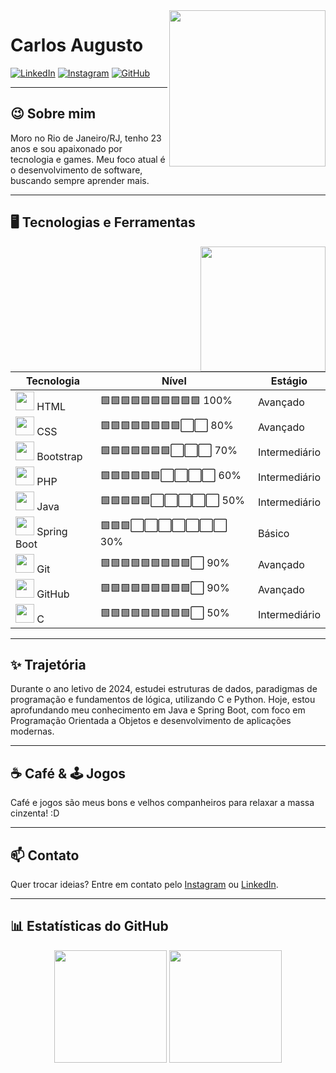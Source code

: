 <img align="right" width="250px" src="https://i.ibb.co/3pRy1X1/9fd8505e-ecf6-458c-82bc-021a5c967266.png">

# Carlos Augusto

[![LinkedIn](https://img.shields.io/badge/LinkedIn-blue?style=flat&logo=linkedin)](https://www.linkedin.com/in/carlos-augusto-da-silva-souza-43079b21a)
[![Instagram](https://img.shields.io/badge/Instagram-%23E4405F?style=flat&logo=instagram&logoColor=white)](https://www.instagram.com/carlos.a.s.souz4/)
[![GitHub](https://img.shields.io/badge/GitHub-%2312100E?style=flat&logo=github&logoColor=white)](https://github.com/C4rl0s-ia)

---

## 😉 Sobre mim

Moro no Rio de Janeiro/RJ, tenho 23 anos e sou apaixonado por tecnologia e games. Meu foco atual é o desenvolvimento de software, buscando sempre aprender mais.

---

## 🖥 Tecnologias e Ferramentas

<img align="right" width="200px" src="https://i.ibb.co/4SvjddV/9e6c2e5d-60e9-4f34-ad5b-9cb9d34318dc.png">

| Tecnologia | Nível | Estágio |
|---|---|---|
| <img src="https://cdn.jsdelivr.net/gh/devicons/devicon/icons/html5/html5-original-wordmark.svg" width="30px"/> HTML | 🟩🟩🟩🟩🟩🟩🟩🟩🟩🟩 100% | Avançado  |
| <img src="https://cdn.jsdelivr.net/gh/devicons/devicon/icons/css3/css3-original-wordmark.svg" width="30px"/> CSS | 🟩🟩🟩🟩🟩🟩🟩🟩⬜⬜ 80% | Avançado  |
| <img src="https://getbootstrap.com/docs/5.3/assets/brand/bootstrap-logo-shadow.png" width="30px"/> Bootstrap | 🟩🟩🟩🟩🟩🟩🟩⬜⬜⬜ 70% |Intermediário |
| <img src="https://www.php.net/images/logos/new-php-logo.svg" width="30px"/> PHP | 🟩🟩🟩🟩🟩🟩⬜⬜⬜⬜ 60% |Intermediário |
| <img src="https://camo.githubusercontent.com/0d4b500c99671bf83bcb747e4f25f3da28765f2bbb4cdd9733c09f9a46381aaa/68747470733a2f2f63646e2e6a7364656c6976722e6e65742f67682f64657669636f6e732f64657669636f6e2f69636f6e732f6a6176612f6a6176612d6f726967696e616c2e737667" width="30px"/> Java | 🟩🟩🟩🟩🟩⬜⬜⬜⬜⬜ 50% |Intermediário |
| <img src="https://spring.io/img/projects/spring-boot.svg" width="30px"/> Spring Boot | 🟩🟩🟩⬜⬜⬜⬜⬜⬜⬜ 30% | Básico  |
| <img src="https://cdn.jsdelivr.net/gh/devicons/devicon/icons/git/git-original.svg" width="30px"/> Git | 🟩🟩🟩🟩🟩🟩🟩🟩🟩⬜ 90% | Avançado |
| <img src="https://cdn.jsdelivr.net/gh/devicons/devicon/icons/github/github-original.svg" width="30px"/> GitHub | 🟩🟩🟩🟩🟩🟩🟩🟩🟩⬜ 90% | Avançado |
| <img src="https://img.icons8.com/?size=256&id=40670&format=png" width="30px"/> C | 🟩🟩🟩🟩🟩🟩🟩🟩🟩⬜ 50% | Intermediário |


---

## ✨ Trajetória

Durante o ano letivo de 2024, estudei estruturas de dados, paradigmas de programação e fundamentos de lógica, utilizando C e Python. Hoje, estou aprofundando meu conhecimento em Java e Spring Boot, com foco em Programação Orientada a Objetos e desenvolvimento de aplicações modernas.

---

## ☕ Café & 🕹️ Jogos

Café e jogos são meus bons e velhos companheiros para relaxar a massa cinzenta! :D

---

## 📫 Contato

Quer trocar ideias? Entre em contato pelo [Instagram](https://www.instagram.com/carlos.a.s.souz4/) ou [LinkedIn](https://www.linkedin.com/in/carlos-augusto-da-silva-souza-43079b21a).

---

## 📊 Estatísticas do GitHub

<p align="center">
  <img height="180em" src="https://github-readme-stats-eight-theta.vercel.app/api?username=C4rl0s-ia&show_icons=true&theme=algolia&include_all_commits=true&count_private=true"/>
  <img height="180em" src="https://github-readme-stats-eight-theta.vercel.app/api/top-langs/?username=C4rl0s-ia&layout=compact&langs_count=8&theme=algolia"/>
</p>
